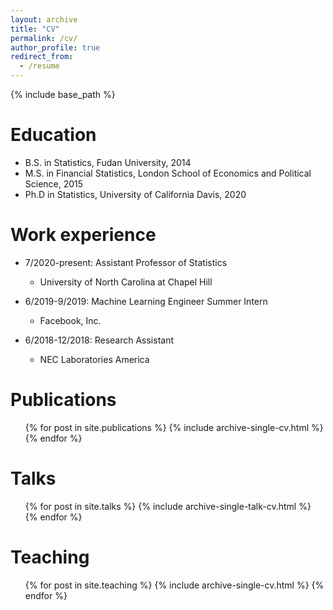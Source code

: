 ```yaml
---
layout: archive
title: "CV"
permalink: /cv/
author_profile: true
redirect_from:
  - /resume
---
```


{% include base_path %}

Education
======
* B.S. in Statistics, Fudan University, 2014
* M.S. in Financial Statistics, London School of Economics and Political Science, 2015
* Ph.D in Statistics, University of California Davis, 2020

Work experience
======
* 7/2020-present: Assistant Professor of Statistics
  * University of North Carolina at Chapel Hill

* 6/2019-9/2019: Machine Learning Engineer Summer Intern
  * Facebook, Inc.

* 6/2018-12/2018: Research Assistant
  * NEC Laboratories America
  
Publications
======
  <ul>{% for post in site.publications %}
    {% include archive-single-cv.html %}
  {% endfor %}</ul>
  
Talks
======
  <ul>{% for post in site.talks %}
    {% include archive-single-talk-cv.html %}
  {% endfor %}</ul>
  
Teaching
======
  <ul>{% for post in site.teaching %}
    {% include archive-single-cv.html %}
  {% endfor %}</ul>
